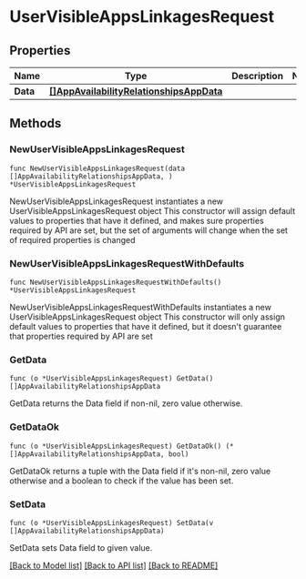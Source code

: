 # UserVisibleAppsLinkagesRequest

## Properties

Name | Type | Description | Notes
------------ | ------------- | ------------- | -------------
**Data** | [**[]AppAvailabilityRelationshipsAppData**](AppAvailabilityRelationshipsAppData.md) |  | 

## Methods

### NewUserVisibleAppsLinkagesRequest

`func NewUserVisibleAppsLinkagesRequest(data []AppAvailabilityRelationshipsAppData, ) *UserVisibleAppsLinkagesRequest`

NewUserVisibleAppsLinkagesRequest instantiates a new UserVisibleAppsLinkagesRequest object
This constructor will assign default values to properties that have it defined,
and makes sure properties required by API are set, but the set of arguments
will change when the set of required properties is changed

### NewUserVisibleAppsLinkagesRequestWithDefaults

`func NewUserVisibleAppsLinkagesRequestWithDefaults() *UserVisibleAppsLinkagesRequest`

NewUserVisibleAppsLinkagesRequestWithDefaults instantiates a new UserVisibleAppsLinkagesRequest object
This constructor will only assign default values to properties that have it defined,
but it doesn't guarantee that properties required by API are set

### GetData

`func (o *UserVisibleAppsLinkagesRequest) GetData() []AppAvailabilityRelationshipsAppData`

GetData returns the Data field if non-nil, zero value otherwise.

### GetDataOk

`func (o *UserVisibleAppsLinkagesRequest) GetDataOk() (*[]AppAvailabilityRelationshipsAppData, bool)`

GetDataOk returns a tuple with the Data field if it's non-nil, zero value otherwise
and a boolean to check if the value has been set.

### SetData

`func (o *UserVisibleAppsLinkagesRequest) SetData(v []AppAvailabilityRelationshipsAppData)`

SetData sets Data field to given value.



[[Back to Model list]](../README.md#documentation-for-models) [[Back to API list]](../README.md#documentation-for-api-endpoints) [[Back to README]](../README.md)


